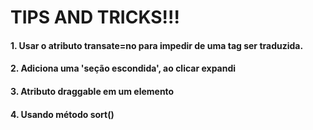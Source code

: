 # TIPS AND TRICKS!!!

#### 1. Usar o atributo transate=no para impedir de uma tag ser traduzida.
#### 2. Adiciona uma 'seção escondida', ao clicar expandi
#### 3. Atributo draggable em um elemento
#### 4. Usando método sort()
